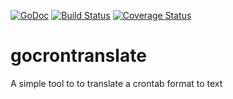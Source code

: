[![GoDoc](https://godoc.org/github.com/NBR41/gocrontranslate/translator?status.svg)](https://godoc.org/github.com/NBR41/gocrontranslate/translator)
[![Build Status](https://travis-ci.org/NBR41/gocrontranslate.svg?branch=master)](https://travis-ci.org/NBR41/gocrontranslate)
[![Coverage Status](http://codecov.io/gh/NBR41/gocrontranslate/branch/master/graph/badge.svg)](http://codecov.io/gh/NBR41/gocrontranslate)


# gocrontranslate

A simple tool to to translate a crontab format to text
